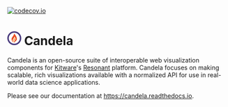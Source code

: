 [![codecov.io](https://codecov.io/github/Kitware/candela/coverage.svg?branch=master)](https://codecov.io/github/Kitware/candela?branch=master)

# ![](docs/static/favicon.png) Candela

Candela is an open-source suite of interoperable web visualization
components for [Kitware](http://www.kitware.com)'s [Resonant](http://resonant.kitware.com) platform.
Candela focuses on making scalable, rich visualizations available
with a normalized API for use in real-world data science applications.

Please see our documentation at https://candela.readthedocs.io.
